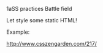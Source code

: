 1aSS practices Battle field

Let style some static HTML! 

Example:

http://www.csszengarden.com/217/